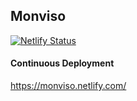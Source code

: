 ## Monviso
[![Netlify Status](https://api.netlify.com/api/v1/badges/0236272d-0bd3-4cdc-a15f-66097c6b9303/deploy-status)](https://app.netlify.com/sites/monviso/deploys)

#### Continuous Deployment
https://monviso.netlify.com/
